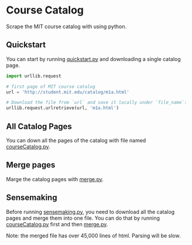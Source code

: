 # Course Catalog
Scrape the MIT course catalog with using python.

## Quickstart
You can start by running  [quickstart.py](quickstart.py) and downloading a single catalog page.
```python
import urllib.request

# first page of MIT course catalog
url = 'http://student.mit.edu/catalog/m1a.html'

# Download the file from `url` and save it locally under `file_name`:
urllib.request.urlretrieve(url, 'm1a.html')
```

## All Catalog Pages
You can down all the pages of the catalog with file named [courseCatalog.py](courseCatalog.py).

## Merge pages
Marge the catalog pages with [merge.py](merge.py).

## Sensemaking
Before running [sensemaking.py](sensemaking.py), you need to download all the catalog pages and merge them into one file. You can do that by running [courseCatalog.py](courseCatalog.py) first and then [merge.py](merge.py).

Note: the merged file has over 45,000 lines of html. Parsing will be slow.